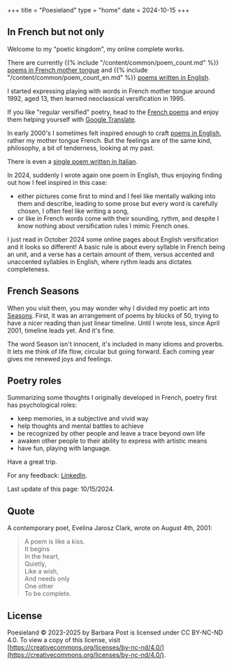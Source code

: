 +++
title = "Poesieland"
type = "home"
date = 2024-10-15
+++

## In French but not only

Welcome to my "poetic kingdom", my online complete works.

There are currently {{% include "/content/common/poem_count.md" %}} [poems in French mother tongue](/?lang=fr) and {{% include "/content/common/poem_count_en.md" %}} [poems written in English](/original_texts).

I started expressing playing with words in French mother tongue around 1992, aged 13, then learned neoclassical versification in 1995.

If you like "regular versified" poetry, head to the [French poems](/?lang=fr) and enjoy them helping yourself with [Google Translate](https://translate.google.com).

In early 2000's I sometimes felt inspired enough to craft [poems in English](./original_texts), rather my mother tongue French. But the feelings are of the same kind, philosophy, a bit of tenderness, looking at my past.

There is even a [single poem written in Italian](./original_texts/2001/shalom_veor).

In 2024, suddenly I wrote again one poem in English, thus enjoying finding out how I feel inspired in this case:
- either pictures come first to mind and I feel like mentally walking into them and describe, leading to some prose but every word is carefully chosen, I often feel like writing a song,
- or like in French words come with their sounding, rythm, and despite I know nothing about versification rules I mimic French ones.

I just read in October 2024 some online pages about English versification and it looks so different! A basic rule is about every syllable in French being an unit, and a verse has a certain amount of them, versus accented and unaccented syllables in English, where rythm leads ans dictates completeness.

## French Seasons

When you visit them, you may wonder why I divided my poetic art into [Seasons](/seasons?lang=fr). First, it was an arrangement of poems by blocks of 50, trying to have a nicer reading than just linear timeline. Until I wrote less, since April 2001, timeline leads yet. And it's fine.

The word Season isn't innocent, it's included in many idioms and proverbs. It lets me think of life flow, circular but going forward. Each coming year gives me renewed joys and feelings.

## Poetry roles

Summarizing some thoughts I originally developed in French, poetry first has psychological roles:

- keep memories, in a subjective and vivid way
- help thoughts and mental battles to achieve
- be recognized by other people and leave a trace beyond own life
- awaken other people to their ability to express with artistic means
- have fun, playing with language.

Have a great trip.

For any feedback: [LinkedIn](https://www.linkedin.com/in/barbara-post-1b323714).

Last update of this page: 10/15/2024.

## Quote

A contemporary poet, Evelina Jarosz Clark, wrote on August 4th, 2001:

> A poem is like a kiss.
> \
> It begins
> \
> In the heart,
> \
> Quietly,
> \
> Like a wish,
> \
> And needs only
> \
> One other
> \
> To be complete.

## License

Poesieland © 2023-2025 by Barbara Post is licensed under CC BY-NC-ND 4.0. To view a copy of this license, visit [https://creativecommons.org/licenses/by-nc-nd/4.0/](https://creativecommons.org/licenses/by-nc-nd/4.0/).

